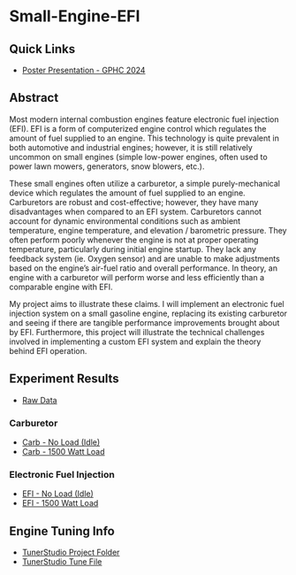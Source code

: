 # Small-Engine-EFI
## Quick Links
- [Poster Presentation - GPHC 2024](https://github.com/december454/Small-Engine-EFI/blob/main/Presentation/GPHC%202024%20-%20Electronic%20Fuel%20Injection%20-%20Poster%20Final%20(Revised).pptx)
## Abstract
Most modern internal combustion engines feature electronic fuel injection (EFI). EFI is a form of computerized engine control which regulates the amount of fuel supplied to an engine. This technology is quite prevalent in both automotive and industrial engines; however, it is still relatively uncommon on small engines (simple low-power engines, often used to power lawn mowers, generators, snow blowers, etc.). 

These small engines often utilize a carburetor, a simple purely-mechanical device which regulates the amount of fuel supplied to an engine. Carburetors are robust and cost-effective; however, they have many disadvantages when compared to an EFI system. Carburetors cannot account for dynamic environmental conditions such as ambient temperature, engine temperature, and elevation / barometric pressure. They often perform poorly whenever the engine is not at proper operating temperature, particularly during initial engine startup. They lack any feedback system (ie. Oxygen sensor) and are unable to make adjustments based on the engine’s air-fuel ratio and overall performance. In theory, an engine with a carburetor will perform worse and less efficiently than a comparable engine with EFI.

My project aims to illustrate these claims. I will implement an electronic fuel injection system on a small gasoline engine, replacing its existing carburetor and seeing if there are tangible performance improvements brought about by EFI. Furthermore, this project will illustrate the technical challenges involved in implementing a custom EFI system and explain the theory behind EFI operation.

## Experiment Results
- [Raw Data](https://github.com/december454/Small-Engine-EFI/tree/main/Experiment%20Trials)
### Carburetor
- [Carb - No Load (Idle)](https://github.com/december454/Small-Engine-EFI/blob/main/Experiment%20Trials/Carb%20-%20No%20Load/Summary%20-%20Carburetor%20-%20No%20Load.xlsx)
- [Carb - 1500 Watt Load](https://github.com/december454/Small-Engine-EFI/blob/main/Experiment%20Trials/Carb%20-%201500W%20Load/Summary%20-%20Carburetor%20-%201500W%20Load.xlsx)
### Electronic Fuel Injection
- [EFI - No Load (Idle)](https://github.com/december454/Small-Engine-EFI/blob/main/Experiment%20Trials/EFI%20-%20No%20Load/Summary%20-%20EFI-%20No%20Load.xlsx)
- [EFI - 1500 Watt Load](https://github.com/december454/Small-Engine-EFI/blob/main/Experiment%20Trials/EFI%20-%201500W%20Load/Summary%20-%20EFI%20-%201500W%20Load.xlsx)

## Engine Tuning Info
- [TunerStudio Project Folder](https://github.com/december454/Small-Engine-EFI/tree/main/Tuning/Speeduino%20Test)
- [TunerStudio Tune File](https://github.com/december454/Small-Engine-EFI/blob/main/Tuning/Speeduino%20Test/CurrentTune.msq)
